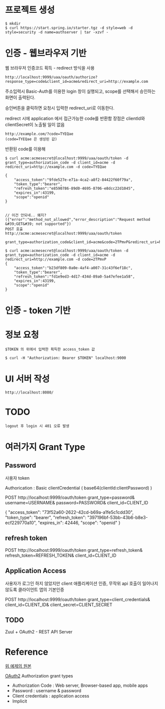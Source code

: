 # 

# 프로젝트 생성

    $ mkdir    
    $ curl https://start.spring.io/starter.tgz -d style=web -d style=security -d name=authserver | tar -xzvf -


# 인증 - 웹브라우저 기반

웹 브라우저 인증코드 획득 - redirect 방식을 사용

    http://localhost:9999/uaa/oauth/authorize?response_type=code&client_id=acme&redirect_uri=http://example.com
    
주소입력시 Basic-Auth를 이용한 login 창이 실행되고, scope를 선택해서 승인하는 화면이 출력된다.

승인버튼을 클릭하면 요청시 입력한 redirect_uri로 이동한다.

redirect 시에 application 에서 접근가능한 code를 반환함 
장점은 clientId와 clientSecret이 노출될 일이 없음

    http://example.com/?code=TYEQae
    (code=TYEQae 은 생성된 값)

반환된 code를 이용해  
    
    $ curl acme:acmesecret@localhost:9999/uaa/oauth/token -d grant_type=authorization_code -d client_id=acme -d redirect_uri=http://example.com -d code=TYEQae
    
    {
        "access_token":"9fde527e-e71a-4ca2-a8f2-84422f60f79a",
        "token_type":"bearer",
        "refresh_token":"e8590786-89d0-4695-8706-e8dcc22d1045",
        "expires_in":43199,
        "scope":"openid"
    }
    

    // 이건 안되네.. 왜지? ({"error":"method_not_allowed","error_description":"Request method &#39;GET&#39; not supported"})
    POST 호출
    http://acme:acmesecret@localhost:9999/uaa/oauth/token 
        grant_type=authorization_code&client_id=acme&code=2TPmvP&redirect_uri=http://example.com

    $ curl acme:acmesecret@localhost:9999/uaa/oauth/token -d grant_type=authorization_code -d client_id=acme -d redirect_uri=http://example.com -d code=2TPmvP
    {
        "access_token":"b23df809-0a0e-4af4-a007-31c43f6ef18c",
        "token_type":"bearer",
        "refresh_token":"fd1e9ed3-4d17-434d-89a0-5a47efee1a58",
        "expires_in":43199,
        "scope":"openid"
    }
    
    
# 인증 - token 기반 
    
    
    
    
# 정보 요청

    $TOKEN 의 위에서 입력한 획득한 access_token 값
    
    $ curl -H "Authorization: Bearer $TOKEN" localhost:9000
    
    
    
    
    
# UI 서버 작성

    http://localhost:8080/

# TODO

    logout 후 login 시 401 오류 발생
    
    
# 여러가지 Grant Type

## Password
사용자 token

Authorication : Basic clientCredential ( base64(clientId:clientPassword) )

POST http://localhost:9999/oauth/token
    grant_type=password&
    username=USERNAME&
    password=PASSWORD&
    client_id=CLIENT_ID

{
    "access_token": "73f52a60-2622-42cd-b69a-a1fe5c1cdd30",
    "token_type": "bearer",
    "refresh_token": "397196bf-53bb-43b6-b8e3-ecf229770a10",
    "expires_in": 42446,
    "scope": "openid"
}


## refresh token

POST http://localhost:9999/oauth/token
    grant_type=refresh_token&
    refresh_token=REFRESH_TOKEN&
    client_id=CLIENT_ID




## Application Access
사용자가 로그인 하지 않았지만 client 애플리케이션 인증, 무작위 api 호출이 일어나지 않도록 클라이언트 앱의 기본인증

POST http://localhost:9999/oauth/token
    grant_type=client_credentials&
    client_id=CLIENT_ID&
    client_secret=CLIENT_SECRET



## TODO
Zuul + OAuth2 - REST API Server





# Reference

[위 예제의 원본](https://github.com/spring-guides/tut-spring-security-and-angular-js/tree/master/oauth2-vanilla)

[OAuth2](https://aaronparecki.com/oauth-2-simplified/)
Authorization grant types
    
- Authorization Code : Web server, Browser-based app, mobile apps
- Password : username & password
- Client credentials : application access
- Implicit


